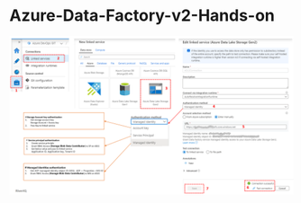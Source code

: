 # Azure-Data-Factory-v2-Hands-on
![ADLS2-Linked-Service](images/ADLS2-Linked-Service.png "ADLS2-Linked-Service")
